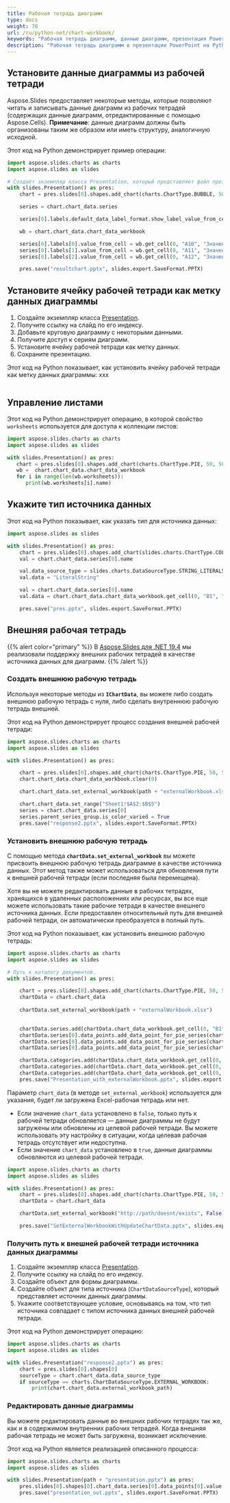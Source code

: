 ```yaml
---
title: Рабочая тетрадь диаграмм
type: docs
weight: 70
url: /ru/python-net/chart-workbook/
keywords: "Рабочая тетрадь диаграмм, данные диаграмм, презентация PowerPoint, Python, Aspose.Slides для Python через .NET"
description: "Рабочая тетрадь диаграмм в презентации PowerPoint на Python"
---
```


## **Установите данные диаграммы из рабочей тетради**

Aspose.Slides предоставляет некоторые методы, которые позволяют читать и записывать данные диаграмм из рабочих тетрадей (содержащих данные диаграмм, отредактированные с помощью Aspose.Cells). **Примечание**: данные диаграмм должны быть организованы таким же образом или иметь структуру, аналогичную исходной.

Этот код на Python демонстрирует пример операции:

```py
import aspose.slides.charts as charts
import aspose.slides as slides

# Создаёт экземпляр класса Presentation, который представляет файл презентации 
with slides.Presentation() as pres:
    chart = pres.slides[0].shapes.add_chart(charts.ChartType.BUBBLE, 50, 50, 600, 400, True)

    series = chart.chart_data.series

    series[0].labels.default_data_label_format.show_label_value_from_cell = True

    wb = chart.chart_data.chart_data_workbook

    series[0].labels[0].value_from_cell = wb.get_cell(0, "A10", "Значение ячейки Метки 0")
    series[0].labels[1].value_from_cell = wb.get_cell(0, "A11", "Значение ячейки Метки 1")
    series[0].labels[2].value_from_cell = wb.get_cell(0, "A12", "Значение ячейки Метки 2")

    pres.save("resultchart.pptx", slides.export.SaveFormat.PPTX)
```

## **Установите ячейку рабочей тетради как метку данных диаграммы**

1. Создайте экземпляр класса [Presentation](https://docs.aspose.com/slides/python-net/api-reference/aspose.slides/presentation/).
1. Получите ссылку на слайд по его индексу.
1. Добавьте круговую диаграмму с некоторыми данными.
1. Получите доступ к сериям диаграмм.
1. Установите ячейку рабочей тетради как метку данных.
1. Сохраните презентацию.

Этот код на Python показывает, как установить ячейку рабочей тетради как метку данных диаграммы: xxx

```python

```

## **Управление листами**

Этот код на Python демонстрирует операцию, в которой свойство `worksheets` используется для доступа к коллекции листов:

```python
import aspose.slides.charts as charts
import aspose.slides as slides

with slides.Presentation() as pres:
   chart = pres.slides[0].shapes.add_chart(charts.ChartType.PIE, 50, 50, 400, 500)
   wb =  chart.chart_data.chart_data_workbook
   for i in range(len(wb.worksheets)):
      print(wb.worksheets[i].name)
```

## **Укажите тип источника данных**

Этот код на Python показывает, как указать тип для источника данных: 

```python
import aspose.slides as slides

with slides.Presentation() as pres:
    chart = pres.slides[0].shapes.add_chart(slides.charts.ChartType.COLUMN_3D, 50, 50, 600, 400, True)
    val = chart.chart_data.series[0].name

    val.data_source_type = slides.charts.DataSourceType.STRING_LITERALS
    val.data = "LiteralString"

    val = chart.chart_data.series[0].name
    val.data = chart.chart_data.chart_data_workbook.get_cell(0, "B1", "NewCell")

    pres.save("pres.pptx", slides.export.SaveFormat.PPTX)
```

## **Внешняя рабочая тетрадь**

{{% alert color="primary" %}} 
В [Aspose.Slides для .NET 19.4](https://docs.aspose.com/slides/net/aspose-slides-for-net-19-4-release-notes/) мы реализовали поддержку внешних рабочих тетрадей в качестве источника данных для диаграмм.
{{% /alert %}} 

### **Создать внешнюю рабочую тетрадь**

Используя некоторые методы из **`IChartData`**, вы можете либо создать внешнюю рабочую тетрадь с нуля, либо сделать внутреннюю рабочую тетрадь внешней.

Этот код на Python демонстрирует процесс создания внешней рабочей тетради:

```python
import aspose.slides.charts as charts
import aspose.slides as slides

with slides.Presentation() as pres:

    chart = pres.slides[0].shapes.add_chart(charts.ChartType.PIE, 50, 50, 500, 400)
    chart.chart_data.chart_data_workbook.clear(0)

    chart.chart_data.set_external_workbook(path + "externalWorkbook.xlsx")

    chart.chart_data.set_range("Sheet1!$A$2:$B$5")
    series = chart.chart_data.series[0]
    series.parent_series_group.is_color_varied = True
    pres.save("response2.pptx", slides.export.SaveFormat.PPTX)
```

### **Установить внешнюю рабочую тетрадь**

С помощью метода **`chartData.set_external_workbook`** вы можете присвоить внешнюю рабочую тетрадь диаграмме в качестве источника данных. Этот метод также может использоваться для обновления пути к внешней рабочей тетради (если последняя была перемещена).

Хотя вы не можете редактировать данные в рабочих тетрадях, хранящихся в удаленных расположениях или ресурсах, вы все еще можете использовать такие рабочие тетради в качестве внешнего источника данных. Если предоставлен относительный путь для внешней рабочей тетради, он автоматически преобразуется в полный путь.

Этот код на Python показывает, как установить внешнюю рабочую тетрадь:

```python
import aspose.slides.charts as charts
import aspose.slides as slides

# Путь к каталогу документов.
with slides.Presentation() as pres:

    chart = pres.slides[0].shapes.add_chart(charts.ChartType.PIE, 50, 50, 400, 600, False)
    chartData = chart.chart_data
                    
    chartData.set_external_workbook(path + "externalWorkbook.xlsx")
                  

    chartData.series.add(chartData.chart_data_workbook.get_cell(0, "B1"), charts.ChartType.PIE)
    chartData.series[0].data_points.add_data_point_for_pie_series(chartData.chart_data_workbook.get_cell(0, "B2"))
    chartData.series[0].data_points.add_data_point_for_pie_series(chartData.chart_data_workbook.get_cell(0, "B3"))
    chartData.series[0].data_points.add_data_point_for_pie_series(chartData.chart_data_workbook.get_cell(0, "B4"))

    chartData.categories.add(chartData.chart_data_workbook.get_cell(0, "A2"))
    chartData.categories.add(chartData.chart_data_workbook.get_cell(0, "A3"))
    chartData.categories.add(chartData.chart_data_workbook.get_cell(0, "A4"))
    pres.save("Presentation_with_externalWorkbook.pptx", slides.export.SaveFormat.PPTX)
```

Параметр `chart_data` (в методе `set_external_workbook`) используется для указания, будет ли загружена Excel-рабочая тетрадь или нет. 

* Если значение `chart_data` установлено в `false`, только путь к рабочей тетради обновляется — данные диаграммы не будут загружены или обновлены из целевой рабочей тетради. Вы можете использовать эту настройку в ситуации, когда целевая рабочая тетрадь отсутствует или недоступна. 
* Если значение `chart_data` установлено в `true`, данные диаграммы обновляются из целевой рабочей тетради.

```python
import aspose.slides.charts as charts
import aspose.slides as slides

with slides.Presentation() as pres:
    chart = pres.slides[0].shapes.add_chart(charts.ChartType.PIE, 50, 50, 400, 600, False)
    chartData = chart.chart_data

    chartData.set_external_workbook("http://path/doesnt/exists", False)

    pres.save("SetExternalWorkbookWithUpdateChartData.pptx", slides.export.SaveFormat.PPTX)
```

### **Получить путь к внешней рабочей тетради источника данных диаграммы**

1. Создайте экземпляр класса [Presentation](https://docs.aspose.com/slides/python-net/api-reference/aspose.slides/presentation/).
1. Получите ссылку на слайд по его индексу.
1. Создайте объект для формы диаграммы.
1. Создайте объект для типа источника (`ChartDataSourceType`), который представляет источник данных диаграммы.
1. Укажите соответствующее условие, основываясь на том, что тип источника совпадает с типом источника данных внешней рабочей тетради.

Этот код на Python демонстрирует операцию:

```python
import aspose.slides.charts as charts
import aspose.slides as slides

with slides.Presentation("response2.pptx") as pres:
    chart = pres.slides[0].shapes[0]
    sourceType = chart.chart_data.data_source_type
    if sourceType == charts.ChartDataSourceType.EXTERNAL_WORKBOOK:
        print(chart.chart_data.external_workbook_path)
```

### **Редактировать данные диаграммы**

Вы можете редактировать данные во внешних рабочих тетрадях так же, как и в содержимом внутренних рабочих тетрадей. Когда внешняя рабочая тетрадь не может быть загружена, возникает исключение.

Этот код на Python является реализацией описанного процесса:

```python
import aspose.slides.charts as charts
import aspose.slides as slides

with slides.Presentation(path + "presentation.pptx") as pres:
    pres.slides[0].shapes[0].chart_data.series[0].data_points[0].value.as_cell.value = 100
    pres.save("presentation_out.pptx", slides.export.SaveFormat.PPTX)
```